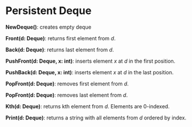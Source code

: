 # Persistent Deque

**NewDeque()**: creates empty deque

**Front(d: Deque)**: returns first element from *d*.

**Back(d: Deque)**: returns last element from *d*.

**PushFront(d: Deque, x: int)**: inserts element *x* at *d* in the first position.

**PushBack(d: Deque, x: int)**: inserts element *x* at *d* in the last position.

**PopFront(d: Deque)**: removes first element from *d*.

**PopFront(d: Deque)**: removes last element from *d*.

**Kth(d: Deque)**: returns kth element from *d*. Elements are 0-indexed.

**Print(d: Deque)**: returns a string with all elements from *d* ordered by index. 
